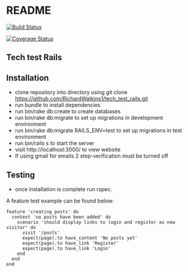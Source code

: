 # README

[![Build Status](https://travis-ci.org/RichardWatkins1/tech_test_rails.svg?branch=master )](https://travis-ci.org/RichardWatkins1/tech_test_rails)

[![Coverage Status](https://coveralls.io/repos/github/RichardWatkins1/tech_test_rails/badge.svg)](https://coveralls.io/github/RichardWatkins1/tech_test_rails)

Tech test Rails
---------------

## Installation

- clone repository into directory using git clone https://github.com/RichardWatkins1/tech_test_rails.git
- run bundle to install dependencies
- run bin/rake db:create to create databases
- run bin/rake db:migrate to set up migrations in development environment
- run bin/rake db:migrate RAILS_ENV=test to set up migrations in test environment
- run bin/rails s to start the server
- visit http://localhost:3000/ to view website
- If using gmail for emails 2 step-verification must be turned off

## Testing

- once installation is complete run rspec.

A feature test example can be found below:

```
feature 'creating posts' do
  context 'no posts have been added' do
    scenario 'should display links to login and register as new visitor' do
      visit '/posts'
      expect(page).to have_content 'No posts yet'
      expect(page).to have_link 'Register'
      expect(page).to have_link 'Login'
    end
  end
end
```
